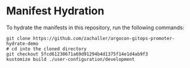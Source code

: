 # Manifest Hydration

To hydrate the manifests in this repository, run the following commands:

```shell
git clone https://github.com/zachaller/argocon-gitops-promoter-hydrate-demo
# cd into the cloned directory
git checkout 5fcd61230671a69d91294b4d1375f14e1d4ab9f3
kustomize build ./user-configuration/development
```
